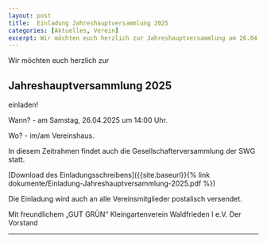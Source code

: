 ```yaml
---
layout: post
title:  Einladung Jahreshauptversammlung 2025
categories: [Aktuelles, Verein]
excerpt: Wir möchten euch herzlich zur Jahreshauptversammlung am 26.04.2025 einladen.
---
```


Wir möchten euch herzlich zur

## Jahreshauptversammlung 2025

einladen!

Wann? - am Samstag, 26.04.2025 um 14:00 Uhr.

Wo? - im/am Vereinshaus.

In diesem Zeitrahmen findet auch die Gesellschafterversammlung der SWG statt.

[Download des Einladungsschreibens]({{site.baseurl}}{% link dokumente/Einladung-Jahreshauptversammlung-2025.pdf %})

Die Einladung wird auch an alle Vereinsmitglieder postalisch versendet.


Mit freundlichem „GUT GRÜN“
Kleingartenverein Waldfrieden I e.V.
Der Vorstand

---
